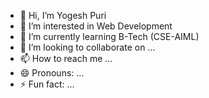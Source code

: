 - 👋 Hi, I’m Yogesh Puri
- 👀 I’m interested in Web Development
- 🌱 I’m currently learning B-Tech (CSE-AIML)
- 💞️ I’m looking to collaborate on ...
- 📫 How to reach me ...
- 😄 Pronouns: ...
- ⚡ Fun fact: ...

<!---
Yo761/Yo761 is a ✨ special ✨ repository because its `README.md` (this file) appears on your GitHub profile.
You can click the Preview link to take a look at your changes.
--->

